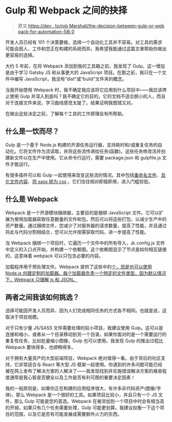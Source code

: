 # Gulp 和 Webpack 之间的抉择

> 原文:[https://dev . to/rob Marshall/the-decision-between-gulp-or-web pack-for-automation-58i 0](https://dev.to/robmarshall/the-decision-between-gulp-or-webpack-for-automation-58i0)

开发人员已经有 101 个决策要做，选择一个自动化工具并不容易。对工具的需求可能会因人、工作和您正在构建的系统而异。我希望我能通过这篇文章帮助你做出更容易的选择。

大约 5 年前，在将 Webpack 添加到我的工具箱之前，我发现了 Gulp。这一增加是由于学习 Gatsby JS 和从事更大的 JavaScript 项目。在那之前，我只在一个文件中编写 JavaScript，我没有“dist”或“build”文件夹的概念。

当我开始使用 Webpack 时，我不确定我应该将它应用到什么项目中——我应该停止使用 Gulp 并深入到底吗？我不确定它的目的。它的文档不适合胆小的人，而且对于连接文件来说，学习曲线感觉太陡了。结果证明我既错又对。

在做出这些决定之前，了解每个工具的工作原理会有所帮助。

## [](#what-is-gulp)什么是一饮而尽？

Gulp 是一个基于 Node.js 构建的开源任务运行器，支持耗时和/或重复任务的自动化。它将文件作为流读取，并将这些流传递给任务(函数)。这些任务修改流并创建新文件以在生产中使用。它从命令行运行，需要 package.json 和 gulpfile.js 文件才能运行。

有很多插件可以和 Gulp 一起使用来改变这些流的情况。其中包括[重命名文件](https://github.com/hparra/gulp-rename)、[丑化文件内容](https://github.com/terinjokes/gulp-uglify)、[将 sass 转为 css](https://github.com/dlmanning/gulp-sass) 。它们往往相对即插即用，进入门槛较低。

## [](#what-is-webpack)什么是 Webpack

Webpack 是一个开源模块捆绑器，主要目的是捆绑 JavaScript 文件。它可以扩展为使用加载器获取任意数量的文件和包。然后可以将这些打包，以减少生产中的资产数量。通过捆绑文件，您减少了对服务器的请求数量，提高了性能，并且通过将此与代码分割相结合，您可以允许按需获取代码，进一步提高了性能。

当 Webpack 捆绑一个项目时，它遍历一个文件中的所有导入，从 config.js 文件中定义的入口点开始，并构建一个依赖图。这个依赖图显示了节点是如何相互链接的，这意味着 webpack 可以只包含必要的内容。

加载程序用于预处理文件。Webpack 提供了这些中的[个，但是也可以使用 Node.js 创建定制的加载器。每个加载器负责一个特定的文件类型，因为默认情况下，Webpack 只理解 js 和 JSON。](https://webpack.js.org/loaders/)

## [](#how-should-i-pick-between-the-two)两者之间我该如何挑选？

选择可能因开发人员而异，因为人们完成相同任务的方式各不相同。也就是说，这取决于项目规模。

对于只有少量 JS/SASS 文件需要处理的较小项目，我建议使用 Gulp。这可以是连接和缩小，或者从一个目录移动到另一个目录。如果你面对的是一个需要运行的重复性任务，比如批量缩小图像，Gulp 也可以使用。我发现 Gulp 的推出过程比 Webpack 要快得多，也顺畅得多。

对于拥有大量资产的大型前端项目，Webpack 绝对值得一看。由于背后的社区支持，它非常适合与 React 等大型 JS 框架一起使用。你遇到的许多问题可能已经被在网上发布了解决方案的人解决了——我发现找到并实施错误解决方案的难易程度通常是我心智是否健全以及工作是否有利可图的重要决定因素！

我的一般原则是，如果你正在构建的应用程序很大，有许多非代码资产(图像/字体)，那么 Webpack 是一个很好的工具。如果项目比较小，并且只有一个 JS 文件，那么 Gulp 可能是您的首选。Webpack 在被添加到一个项目中时会有相当高的开销，如果只有几个任务需要处理，Gulp 可能更划算。我建议权衡一下这个项目的范围，以及它是否有可能发展成需要额外火力的东西。